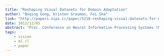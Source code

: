 ```yaml
---
title: "Reshaping Visual Datasets for Domain Adaptation"
author: "Boqing Gong, Kristen Grauman, Fei Sha"
link: "http://papers.nips.cc/paper/5210-reshaping-visual-datasets-for-domain-adaptation.pdf"
date: 2013/12/05
abstract: "Proc. Conference on Neural Information Processing Systems (NIPS), 2013."
tags:
    - vision
    - ml_rl
    - paper
---
```

